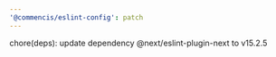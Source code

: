 ```yaml
---
'@commencis/eslint-config': patch
---
```


chore(deps): update dependency @next/eslint-plugin-next to v15.2.5
